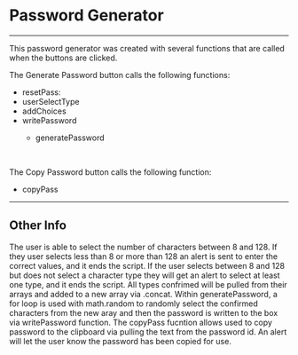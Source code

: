 <h1>Password Generator</h1>

<hr>

This password generator was created with several functions that are called when the buttons are clicked.

The Generate Password button calls the following functions:
  <ul>
  <li>resetPass:</li>
  <li>userSelectType</li>
  <li>addChoices</li>
  <li>writePassword</li>
    <ul>
      <li>generatePassword</li>
    </ul>
  </ul>
 <br>
 
 The Copy Password button calls the following function:
  <ul>
    <li>copyPass</li>
  </ul>
 
  <hr>
  
  <h2>Other Info</h2>
The user is able to select the number of characters between 8 and 128. If they user selects less than 8 or more than 128 an alert is sent to enter the correct values, and it ends the script. If the user selects between 8 and 128 but does not select a character type they will get an alert to select at least one type, and it ends the script. All types confrimed will be pulled from their arrays and added to a new array via .concat. Within generatePassword, a for loop is used with math.random to randomly select the confirmed characters from the new aray and then the password is written to the box via writePassword function. The copyPass fucntion allows used to copy password to the clipboard via pulling the text from the password id. An alert will let the user know the password has been copied for use.
